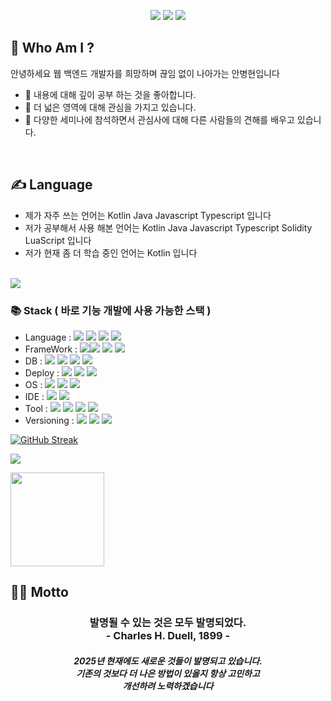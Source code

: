 <p align="center">
<a href="https://behoney.tistory.com/"><img src="https://img.shields.io/badge/Tistory-ffda42?style=for-the-badge&logo=Tistory&logoColor=black"></a>
<a href="https://skinny-sulfur-203.notion.site/b49bc1b571064ff8ac255789c6ff6037"><img src="https://img.shields.io/badge/Notion-black?style=for-the-badge&logo=Notion&logoColor=white"></a>
<a href="https://www.instagram.com/b_hyunnie/"><img src="https://img.shields.io/badge/Instagram-E4405F?style=for-the-badge&logo=Instagram&logoColor=white"></a>
</p>

## 📝 Who Am I ?
안녕하세요 웹 백엔드 개발자를 희망하며 끊임 없이 나아가는 안병현입니다 <br>
- 🧐 내용에 대해 깊이 공부 하는 것을 좋아합니다.
- 🌊 더 넓은 영역에 대해 관심을 가지고 있습니다.
- 🎁 다양한 세미나에 참석하면서 관심사에 대해 다른 사람들의 견해를 배우고 있습니다.
<br>

## ✍️ Language
- 제가 자주 쓰는 언어는 Kotlin Java Javascript Typescript 입니다 <br>
- 저가 공부해서 사용 해본 언어는 Kotlin Java Javascript Typescript Solidity LuaScript 입니다 <br>
- 저가 현재 좀 더 학습 중인 언어는 Kotlin 입니다 <br><br>
<!-- https://github.com/anuraghazra/github-readme-stats/blob/master/docs/readme_kr.md 통계 -->
<image src="https://github-readme-stats.vercel.app/api/top-langs/?username=bhyunnie&layout=compact">
  
### 📚 Stack ( 바로 기능 개발에 사용 가능한 스택 )
- Language : <img src="https://img.shields.io/badge/Kotlin-black?style=for-the-badge&logo=kotlin"> <img src="https://img.shields.io/badge/Java-red?style=for-the-badge&logo=CoffeeScript&logoColor=white"> <img src="https://img.shields.io/badge/JavaScript-F7DF1E?style=for-the-badge&logo=javascript&logoColor=black"> <img src="https://img.shields.io/badge/TypeScript-3178C6?style=for-the-badge&logo=typescript&logoColor=black"> 
- FrameWork : <img src="https://img.shields.io/badge/SpringBoot-6DB33F?style=for-the-badge&logo=SpringBoot&logoColor=white"><img src="https://img.shields.io/badge/Express.js-black?style=for-the-badge&logo=Express&logoColor=white"> <img src="https://img.shields.io/badge/React-61DAFB?style=for-the-badge&logo=React&logoColor=black"> <img src="https://img.shields.io/badge/Node.js-339933?style=for-the-badge&logo=Node.js&logoColor=black">
- DB : <img src="https://img.shields.io/badge/PostgreSQL-4169E1?style=for-the-badge&logo=PostgreSQL&logoColor=black"> <img src="https://img.shields.io/badge/MySQL-4479A1?style=for-the-badge&logo=MySQL&logoColor=black"> <img src="https://img.shields.io/badge/MongoDB-339933?style=for-the-badge&logo=MongoDB&logoColor=black"> <img src="https://img.shields.io/badge/IPFS-65C2CB?style=for-the-badge&logo=IPFS&logoColor=black">
- Deploy : <img src="https://img.shields.io/badge/AWS-232F3E?style=for-the-badge&logo=Amazon&logoColor=white"> <img src="https://img.shields.io/badge/NCP-03C75A?style=for-the-badge&logo=NAVER&logoColor=white"> <img src="https://img.shields.io/badge/AZURE-0063CB?style=for-the-badge&logo=Adobe&logoColor=white">
- OS : <img src="https://img.shields.io/badge/MacOS-000000?style=for-the-badge&logo=Apple&logoColor=white"> <img src="https://img.shields.io/badge/Windows-0078D6?style=for-the-badge&logo=Windows&logoColor=white"> <img src="https://img.shields.io/badge/Centos 7-262577?style=for-the-badge&logo=CentOS&logoColor=white">
- IDE : <img src="https://img.shields.io/badge/Intellij IDEA-000000?style=for-the-badge&logo=Intellij IDEA&logoColor=white"> <img src="https://img.shields.io/badge/Visual Studio Code-007ACC?style=for-the-badge&logo=VisualStudioCode&logoColor=black">
- Tool : <img src="https://img.shields.io/badge/Postman-FF6C37?style=for-the-badge&logo=Postman&logoColor=white"> <img src="https://img.shields.io/badge/Talend-FF6D70?style=for-the-badge&logo=Talend&logoColor=white"> <img src="https://img.shields.io/badge/Insomnia-4000BF?style=for-the-badge&logo=Insomnia&logoColor=white"> <img src="https://img.shields.io/badge/Figma-F24E1E?style=for-the-badge&logo=Figma&logoColor=white">
- Versioning : <img src="https://img.shields.io/badge/Git-F05032?style=for-the-badge&logo=Git&logoColor=black"> <img src="https://img.shields.io/badge/Git hub-black?style=for-the-badge&logo=Github&logoColor=white"> <img src="https://img.shields.io/badge/Docker Hub-2496ED?style=for-the-badge&logo=Docker&logoColor=white">


[![GitHub Streak](https://streak-stats.demolab.com?user=bhyunnie&theme=dark&hide_border=true&border_radius=5&locale=ko&date_format=%5BY.%5Dn.j&card_width=800)](https://git.io/streak-stats)



  <p align="left">
    <image src="https://github-readme-stats.vercel.app/api/wakatime?username=bhyunnie&layout=compact&range=last_7_days&theme=dark">
  </p>
<img height=150 src="https://github-readme-stats.vercel.app/api?username=bhyunnie&show_icons=true&theme=great-gatsby">

## 🚶‍♂️ Motto
<h3 align="center">발명될 수 있는 것은 모두 발명되었다.<br>- Charles H. Duell, 1899 -</h3>
<h5 align="center">2025년 현재에도 새로운 것들이 발명되고 있습니다.<br>기존의 것보다 더 나은 방법이 있을지 항상 고민하고<br>개선하려 노력하겠습니다</h5>
